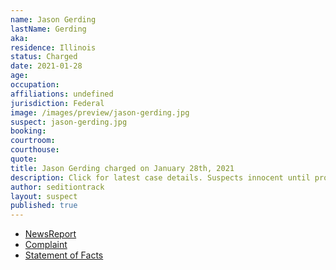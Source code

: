 ```yaml
---
name: Jason Gerding
lastName: Gerding
aka:
residence: Illinois
status: Charged
date: 2021-01-28
age:
occupation:
affiliations: undefined
jurisdiction: Federal
image: /images/preview/jason-gerding.jpg
suspect: jason-gerding.jpg
booking:
courtroom:
courthouse:
quote:
title: Jason Gerding charged on January 28th, 2021
description: Click for latest case details. Suspects innocent until proven guilty.
author: seditiontrack
layout: suspect
published: true
---
```

- [NewsReport](https://khqa.com/news/local/justice-department-arrests-quincy-couple-in-connection-to-us-capitol-raid)
- [Complaint](https://www.justice.gov/opa/page/file/1361581/download)
- [Statement of Facts](https://www.justice.gov/opa/page/file/1361581/download)
